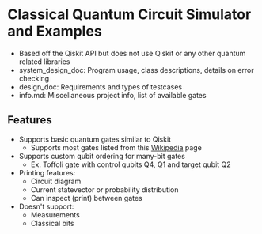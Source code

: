 # Classical Quantum Circuit Simulator and Examples

* Based off the Qiskit API but does not use Qiskit or any other quantum related libraries
* system_design_doc: Program usage, class descriptions, details on error checking
* design_doc: Requirements and types of testcases
* info.md: Miscellaneous project info, list of available gates

## Features

* Supports basic quantum gates similar to Qiskit
    * Supports most gates listed from this [Wikipedia](https://en.wikipedia.org/wiki/Quantum_logic_gate) page
* Supports custom qubit ordering for many-bit gates
    * Ex. Toffoli gate with control qubits Q4, Q1 and target qubit Q2
* Printing features:
    * Circuit diagram
    * Current statevector or probability distribution
    * Can inspect (print) between gates
* Doesn't support:
    * Measurements
    * Classical bits